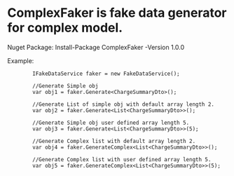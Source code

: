 # ComplexFaker is fake data generator for complex model.

Nuget Package:
	Install-Package ComplexFaker -Version 1.0.0

Example:

            IFakeDataService faker = new FakeDataService();

            //Generate Simple obj
            var obj1 = faker.Generate<ChargeSummaryDto>();

            //Generate List of simple obj with default array length 2.
            var obj2 = faker.Generate<List<ChargeSummaryDto>>();

            //Generate Simple obj user defined array length 5.
            var obj3 = faker.Generate<List<ChargeSummaryDto>>(5);

            //Generate Complex list with default array length 2.
            var obj4 = faker.GenerateComplex<List<ChargeSummaryDto>>();

            //Generate Complex list with user defined array length 5.
            var obj5 = faker.GenerateComplex<List<ChargeSummaryDto>>(5);
